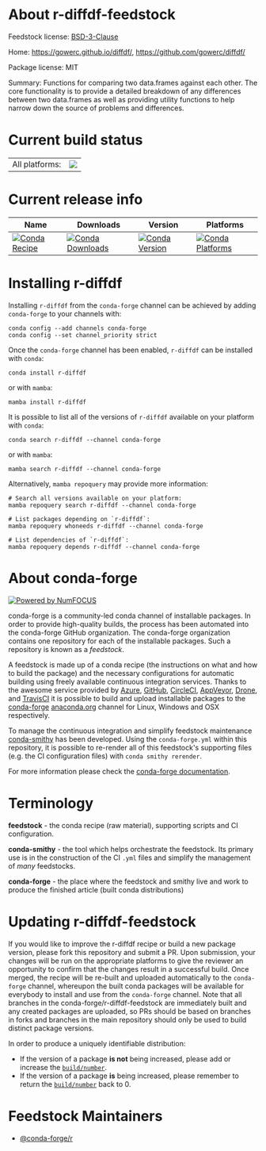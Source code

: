 About r-diffdf-feedstock
========================

Feedstock license: [BSD-3-Clause](https://github.com/conda-forge/r-diffdf-feedstock/blob/main/LICENSE.txt)

Home: https://gowerc.github.io/diffdf/, https://github.com/gowerc/diffdf/

Package license: MIT

Summary: Functions for comparing two data.frames against each other. The core functionality is to provide a detailed breakdown of any differences between two data.frames as well as providing utility functions to help narrow down the source of problems and differences.

Current build status
====================


<table><tr><td>All platforms:</td>
    <td>
      <a href="https://dev.azure.com/conda-forge/feedstock-builds/_build/latest?definitionId=26061&branchName=main">
        <img src="https://dev.azure.com/conda-forge/feedstock-builds/_apis/build/status/r-diffdf-feedstock?branchName=main">
      </a>
    </td>
  </tr>
</table>

Current release info
====================

| Name | Downloads | Version | Platforms |
| --- | --- | --- | --- |
| [![Conda Recipe](https://img.shields.io/badge/recipe-r--diffdf-green.svg)](https://anaconda.org/conda-forge/r-diffdf) | [![Conda Downloads](https://img.shields.io/conda/dn/conda-forge/r-diffdf.svg)](https://anaconda.org/conda-forge/r-diffdf) | [![Conda Version](https://img.shields.io/conda/vn/conda-forge/r-diffdf.svg)](https://anaconda.org/conda-forge/r-diffdf) | [![Conda Platforms](https://img.shields.io/conda/pn/conda-forge/r-diffdf.svg)](https://anaconda.org/conda-forge/r-diffdf) |

Installing r-diffdf
===================

Installing `r-diffdf` from the `conda-forge` channel can be achieved by adding `conda-forge` to your channels with:

```
conda config --add channels conda-forge
conda config --set channel_priority strict
```

Once the `conda-forge` channel has been enabled, `r-diffdf` can be installed with `conda`:

```
conda install r-diffdf
```

or with `mamba`:

```
mamba install r-diffdf
```

It is possible to list all of the versions of `r-diffdf` available on your platform with `conda`:

```
conda search r-diffdf --channel conda-forge
```

or with `mamba`:

```
mamba search r-diffdf --channel conda-forge
```

Alternatively, `mamba repoquery` may provide more information:

```
# Search all versions available on your platform:
mamba repoquery search r-diffdf --channel conda-forge

# List packages depending on `r-diffdf`:
mamba repoquery whoneeds r-diffdf --channel conda-forge

# List dependencies of `r-diffdf`:
mamba repoquery depends r-diffdf --channel conda-forge
```


About conda-forge
=================

[![Powered by
NumFOCUS](https://img.shields.io/badge/powered%20by-NumFOCUS-orange.svg?style=flat&colorA=E1523D&colorB=007D8A)](https://numfocus.org)

conda-forge is a community-led conda channel of installable packages.
In order to provide high-quality builds, the process has been automated into the
conda-forge GitHub organization. The conda-forge organization contains one repository
for each of the installable packages. Such a repository is known as a *feedstock*.

A feedstock is made up of a conda recipe (the instructions on what and how to build
the package) and the necessary configurations for automatic building using freely
available continuous integration services. Thanks to the awesome service provided by
[Azure](https://azure.microsoft.com/en-us/services/devops/), [GitHub](https://github.com/),
[CircleCI](https://circleci.com/), [AppVeyor](https://www.appveyor.com/),
[Drone](https://cloud.drone.io/welcome), and [TravisCI](https://travis-ci.com/)
it is possible to build and upload installable packages to the
[conda-forge](https://anaconda.org/conda-forge) [anaconda.org](https://anaconda.org/)
channel for Linux, Windows and OSX respectively.

To manage the continuous integration and simplify feedstock maintenance
[conda-smithy](https://github.com/conda-forge/conda-smithy) has been developed.
Using the ``conda-forge.yml`` within this repository, it is possible to re-render all of
this feedstock's supporting files (e.g. the CI configuration files) with ``conda smithy rerender``.

For more information please check the [conda-forge documentation](https://conda-forge.org/docs/).

Terminology
===========

**feedstock** - the conda recipe (raw material), supporting scripts and CI configuration.

**conda-smithy** - the tool which helps orchestrate the feedstock.
                   Its primary use is in the construction of the CI ``.yml`` files
                   and simplify the management of *many* feedstocks.

**conda-forge** - the place where the feedstock and smithy live and work to
                  produce the finished article (built conda distributions)


Updating r-diffdf-feedstock
===========================

If you would like to improve the r-diffdf recipe or build a new
package version, please fork this repository and submit a PR. Upon submission,
your changes will be run on the appropriate platforms to give the reviewer an
opportunity to confirm that the changes result in a successful build. Once
merged, the recipe will be re-built and uploaded automatically to the
`conda-forge` channel, whereupon the built conda packages will be available for
everybody to install and use from the `conda-forge` channel.
Note that all branches in the conda-forge/r-diffdf-feedstock are
immediately built and any created packages are uploaded, so PRs should be based
on branches in forks and branches in the main repository should only be used to
build distinct package versions.

In order to produce a uniquely identifiable distribution:
 * If the version of a package **is not** being increased, please add or increase
   the [``build/number``](https://docs.conda.io/projects/conda-build/en/latest/resources/define-metadata.html#build-number-and-string).
 * If the version of a package **is** being increased, please remember to return
   the [``build/number``](https://docs.conda.io/projects/conda-build/en/latest/resources/define-metadata.html#build-number-and-string)
   back to 0.

Feedstock Maintainers
=====================

* [@conda-forge/r](https://github.com/orgs/conda-forge/teams/r/)

